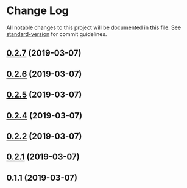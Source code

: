 # Change Log

All notable changes to this project will be documented in this file. See [standard-version](https://github.com/conventional-changelog/standard-version) for commit guidelines.

<a name="0.2.7"></a>
## [0.2.7](https://github.com/authentik8/es-aggregate/compare/v0.2.6...v0.2.7) (2019-03-07)



<a name="0.2.6"></a>
## [0.2.6](https://github.com/authentik8/functional-es-aggregate/compare/v0.2.5...v0.2.6) (2019-03-07)



<a name="0.2.5"></a>
## [0.2.5](https://github.com/authentik8/functional-es-aggregate/compare/v0.2.4...v0.2.5) (2019-03-07)



<a name="0.2.4"></a>
## [0.2.4](https://github.com/authentik8/functional-es-aggregate/compare/v0.2.2...v0.2.4) (2019-03-07)



<a name="0.2.2"></a>
## [0.2.2](https://github.com/authentik8/functional-es-aggregate/compare/v0.2.1...v0.2.2) (2019-03-07)



<a name="0.2.1"></a>
## [0.2.1](https://github.com/authentik8/event-sourcing-kit/compare/v0.1.1...v0.2.1) (2019-03-07)



<a name="0.1.1"></a>
## 0.1.1 (2019-03-07)
